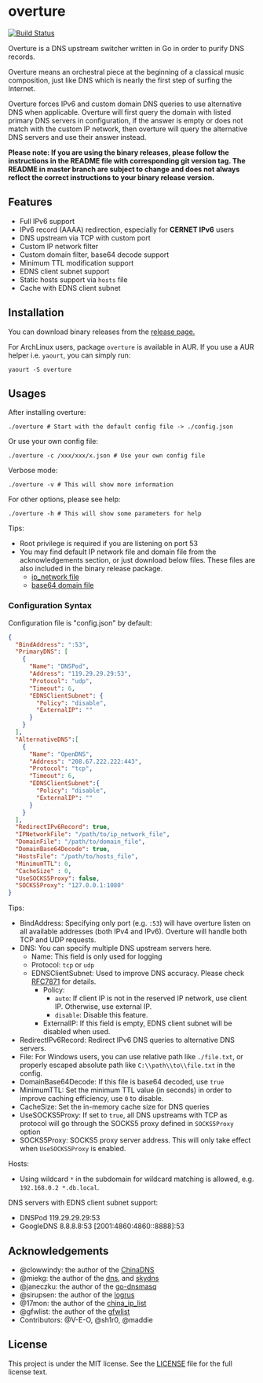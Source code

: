 # overture
[![Build Status](https://travis-ci.org/holyshawn/overture.png)](https://travis-ci.org/holyshawn/overture)

Overture is a DNS upstream switcher written in Go in order to purify DNS records.

Overture means an orchestral piece at the beginning of a classical music composition, just like DNS which is nearly the 
first step of surfing the Internet.

Overture forces IPv6 and custom domain DNS queries to use alternative DNS when applicable. Overture will first query the
 domain with listed primary DNS servers in configuration, if the answer is empty or does not match with the custom IP
 network, then overture will query the alternative DNS servers and use their answer instead.

**Please note: If you are using the binary releases, please follow the instructions in the README file with 
corresponding git version tag. The README in master branch are subject to change and does not always reflect the correct
 instructions to your binary release version.**

## Features

+ Full IPv6 support
+ IPv6 record (AAAA) redirection, especially for **CERNET IPv6** users
+ DNS upstream via TCP with custom port
+ Custom IP network filter
+ Custom domain filter, base64 decode support
+ Minimum TTL modification support
+ EDNS client subnet support
+ Static hosts support via `hosts` file
+ Cache with EDNS client subnet

## Installation

You can download binary releases from the [release page.](https://github.com/holyshawn/overture/releases)

For ArchLinux users, package `overture` is available in AUR. If you use a AUR helper i.e. `yaourt`, you can simply run:

```
yaourt -S overture
```


## Usages

After installing overture:

    ./overture # Start with the default config file -> ./config.json

Or use your own config file:

    ./overture -c /xxx/xxx/x.json # Use your own config file

Verbose mode:

    ./overture -v # This will show more information
    
For other options, please see help:

    ./overture -h # This will show some parameters for help

Tips:

+ Root privilege is required if you are listening on port 53
+ You may find default IP network file and domain file from the acknowledgements section, or just download below files.
  These files are also included in the binary release package.
  + [ip_network file ](https://github.com/17mon/china_ip_list/raw/master/china_ip_list.txt)
  + [base64 domain file](https://github.com/gfwlist/gfwlist/raw/master/gfwlist.txt)

###  Configuration Syntax

Configuration file is "config.json" by default:

```json
{
  "BindAddress": ":53",
  "PrimaryDNS": [
    {
      "Name": "DNSPod",
      "Address": "119.29.29.29:53",
      "Protocol": "udp",
      "Timeout": 6,
      "EDNSClientSubnet": {
        "Policy": "disable",
        "ExternalIP": ""
      }
    }
  ],
  "AlternativeDNS":[
    {
      "Name": "OpenDNS",
      "Address": "208.67.222.222:443",
      "Protocol": "tcp",
      "Timeout": 6,
      "EDNSClientSubnet":{
        "Policy": "disable",
        "ExternalIP": ""
      }
    }
  ],
  "RedirectIPv6Record": true,
  "IPNetworkFile": "/path/to/ip_network_file",
  "DomainFile": "/path/to/domain_file",
  "DomainBase64Decode": true,
  "HostsFile": "/path/to/hosts_file",
  "MinimumTTL": 0,
  "CacheSize" : 0,
  "UseSOCKS5Proxy": false,
  "SOCKS5Proxy": "127.0.0.1:1080"
}
```

Tips:

+ BindAddress: Specifying only port (e.g. `:53`) will have overture listen on all available addresses (both IPv4 and 
IPv6). Overture will handle both TCP and UDP requests.
+ DNS: You can specify multiple DNS upstream servers here.
    + Name: This field is only used for logging
    + Protocol: `tcp` or `udp`
    + EDNSClientSubnet: Used to improve DNS accuracy. Please check [RFC7871](https://tools.ietf.org/html/rfc7871) for 
    details.
        + Policy: 
            + `auto`: If client IP is not in the reserved IP network, use client IP. Otherwise, use external IP.
            + `disable`: Disable this feature.
        + ExternalIP: If this field is empty, EDNS client subnet will be disabled when used.
+ RedirectIPv6Record: Redirect IPv6 DNS queries to alternative DNS servers.
+ File: For Windows users, you can use relative path like `./file.txt`, or properly escaped absolute path like 
  `C:\\path\\to\\file.txt` in the config.
+ DomainBase64Decode: If this file is base64 decoded, use `true`
+ MinimumTTL: Set the minimum TTL value (in seconds) in order to improve caching efficiency, use `0` to disable.
+ CacheSize: Set the in-memory cache size for DNS queries
+ UseSOCKS5Proxy: If set to `true`, all DNS upstreams with TCP as protocol will go through the SOCKS5 proxy defined
  in `SOCKS5Proxy` option
+ SOCKS5Proxy: SOCKS5 proxy server address. This will only take effect when `UseSOCKS5Proxy` is enabled.

Hosts: 

+ Using wildcard `*` in the subdomain for wildcard matching is allowed, e.g. `192.168.0.2 *.db.local`.

DNS servers with EDNS client subnet support:

+ DNSPod 119.29.29.29:53
+ GoogleDNS 8.8.8.8:53 \[2001:4860:4860::8888\]:53

## Acknowledgements

+ @clowwindy: the author of the [ChinaDNS](https://github.com/shadowsocks/ChinaDNS)
+ @miekg: the author of the [dns](https://github.com/miekg/dns), and [skydns](https://github.com/skynetservices/skydns)
+ @janeczku: the author of the [go-dnsmasq](https://github.com/janeczku/go-dnsmasq)
+ @sirupsen: the author of the [logrus](https://github.com/Sirupsen/logrus)
+ @17mon: the author of the [china_ip_list](https://github.com/17mon/china_ip_list)
+ @gfwlist: the author of the [gfwlist](https://github.com/gfwlist/gfwlist)
+ Contributors: @V-E-O, @sh1r0, @maddie

## License

This project is under the MIT license. See the [LICENSE](LICENSE) file for the full license text.
